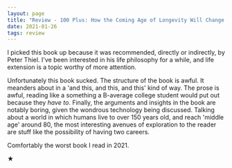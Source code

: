 ```yaml
---
layout: page
title: "Review - 100 Plus: How the Coming Age of Longevity Will Change Everything, from Careers and Relationships to Family and Faith"
date: 2021-01-26
tags: review
---
```


I picked this book up because it was recommended, directly or indirectly, by Peter Thiel. I've been
interested in his life philosophy for a while, and life extension is a topic worthy of more attention.

Unfortunately this book sucked. The structure of the book is awful. It meanders about in a 'and this, and this, and this'
kind of way. The prose is awful, reading like a something a B-average college student would put out because they _have to_.
Finally, the arguments and insights in the book are notably boring, given the wondrous technology being discussed.
Talking about a world in which humans live to over 150 years old, and reach 'middle age' around 80, the most interesting
avenues of exploration to the reader are stuff like the possibility of having two careers.

Comfortably the worst book I read in 2021.

★

